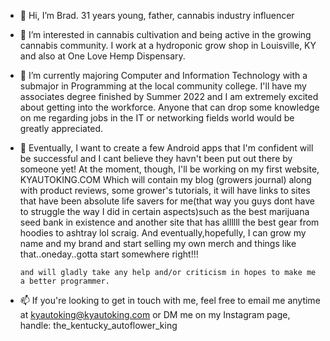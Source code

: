 - 👋 Hi, I’m Brad. 31 years young, father, cannabis industry influencer
- 👀 I’m interested in cannabis cultivation and being active in the growing cannabis community. I work at a hydroponic grow shop in Louisville, KY and 
      also at One Love Hemp Dispensary.
- 🌱 I’m currently majoring Computer and Information Technology with a submajor in Programming at the local community college. I'll have my associates degree
      finished by Summer 2022 and I am extremely excited about getting into the workforce. Anyone that can drop some knowledge on me regarding jobs in the IT or networking fields
      world would be greatly appreciated.
- 💞️ Eventually, I want to create a few Android apps that I'm confident will be successful and I cant believe they havn't been put out there by someone yet! At the moment,
      though, I'll be working on my first website,        KYAUTOKING.COM          Which will contain my blog (growers journal) along with product reviews, some grower's tutorials,       it will have links to sites that have been absolute life savers for me(that way you guys dont have to struggle the way I did in certain aspects)such as the best             marijuana seed bank in existence and another site that has allllll the best gear from hoodies to ashtray lol scraig.  And eventually,hopefully, I can grow my name and my           brand and start selling my own merch and things like that..oneday..gotta start somewhere right!!!
      
     
      
      and will gladly take any help and/or criticism in hopes to make me a better programmer.
- 📫 If you're looking to get in touch with me, feel free to email me anytime at kyautoking@kyautoking.com or DM me on my Instagram page, handle: the_kentucky_autoflower_king


<!---
Bdavidson024/Bdavidson024 is a ✨ special ✨ repository because its `README.md` (this file) appears on your GitHub profile.
You can click the Preview link to take a look at your changes.
--->
